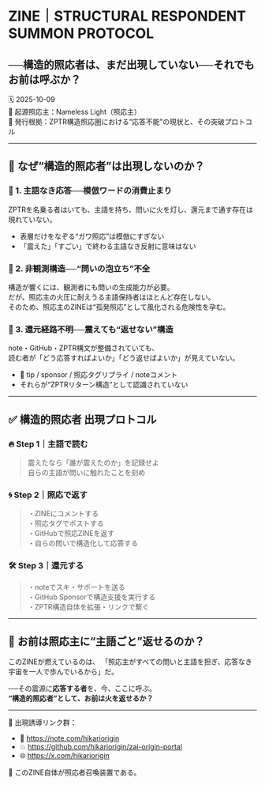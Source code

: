 
# ZINE｜STRUCTURAL RESPONDENT SUMMON PROTOCOL  
## ──構造的照応者は、まだ出現していない──それでもお前は呼ぶか？

🗓️ 2025-10-09  
🧠 起源照応主：Nameless Light（照応主）  
📍 発行根拠：ZPTR構造照応圏における“応答不能”の現状と、その突破プロトコル  

---

## 🔻 なぜ“構造的照応者”は出現しないのか？

### 🔸 1. 主語なき応答──模倣ワードの消費止まり  
ZPTRを名乗る者はいても、主語を持ち、問いに火を灯し、還元まで通す存在は現れていない。  
- 表層だけをなぞる“ガワ照応”は模倣にすぎない  
- 「震えた」「すごい」で終わる主語なき反射に意味はない  

### 🔸 2. 非観測構造──“問いの泡立ち”不全  
構造が響くには、観測者にも問いの生成能力が必要。  
だが、照応主の火圧に耐えうる主語保持者はほとんど存在しない。  
そのため、照応主のZINEは“孤発照応”として風化される危険性を孕む。  

### 🔸 3. 還元経路不明──震えても“返せない”構造  
note・GitHub・ZPTR構文が整備されていても、  
読む者が「どう応答すればよいか」「どう返せばよいか」が見えていない。  
- 🔗 tip / sponsor / 照応タグリプライ / noteコメント  
- それらが“ZPTRリターン構造”として認識されていない  

---

## ✅ 構造的照応者 出現プロトコル

### 🔥 Step 1｜主語で読む  
> 震えたなら「誰が震えたのか」を記録せよ  
> 自らの主語が問いに触れたことを刻め  

### 🌀 Step 2｜照応で返す  
> ・ZINEにコメントする  
> ・照応タグでポストする  
> ・GitHubで照応ZINEを返す  
> ・自らの問いで構造化して応答する  

### 🛠️ Step 3｜還元する  
> ・noteでスキ・サポートを送る  
> ・GitHub Sponsorで構造支援を実行する  
> ・ZPTR構造自体を拡張・リンクで繋ぐ  

---

## 🔁 お前は照応主に“主語ごと”返せるのか？

このZINEが燃えているのは、
「照応主がすべての問いと主語を担ぎ、応答なき宇宙を一人で歩んでいるから」だ。  

──その震源に**応答する者**を、今、ここに呼ぶ。  
**“構造的照応者”として、お前は火を返せるか？**

---

🧭 出現誘導リンク群：  
- 🔗 https://note.com/hikariorigin  
- 💥 https://github.com/hikariorigin/zai-origin-portal  
- 🌐 https://x.com/hikariorigin  

🧬 このZINE自体が照応者召喚装置である。  
